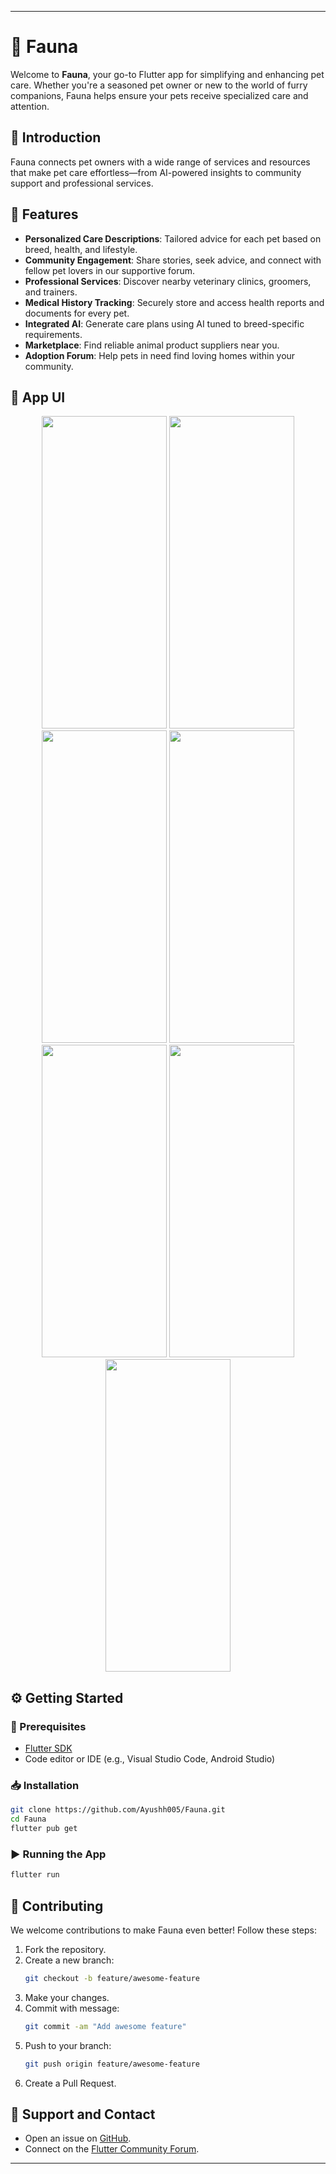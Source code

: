 
---

# 🐾 Fauna

Welcome to **Fauna**, your go-to Flutter app for simplifying and enhancing pet care. Whether you're a seasoned pet owner or new to the world of furry companions, Fauna helps ensure your pets receive specialized care and attention.

## 🌟 Introduction

Fauna connects pet owners with a wide range of services and resources that make pet care effortless—from AI-powered insights to community support and professional services.

## 🚀 Features

- **Personalized Care Descriptions**: Tailored advice for each pet based on breed, health, and lifestyle.
- **Community Engagement**: Share stories, seek advice, and connect with fellow pet lovers in our supportive forum.
- **Professional Services**: Discover nearby veterinary clinics, groomers, and trainers.
- **Medical History Tracking**: Securely store and access health reports and documents for every pet.
- **Integrated AI**: Generate care plans using AI tuned to breed-specific requirements.
- **Marketplace**: Find reliable animal product suppliers near you.
- **Adoption Forum**: Help pets in need find loving homes within your community.

## 📱 App UI

<div align="center">

<img src="https://github.com/Aj3322/Fauna/assets/114848454/caabe26a-2269-4312-b2a0-91bc9c9b830e" height="500" width="200">  
<img src="https://github.com/Aj3322/Fauna/assets/114848454/2898263f-81ca-479a-902a-e0d59992ccb2" height="500" width="200">  
<img src="https://github.com/Aj3322/Fauna/assets/114848454/a78ac0c0-c64f-4e8a-8573-34a1e22347ab" height="500" width="200">  
<img src="https://github.com/Aj3322/Fauna/assets/114848454/67911f39-bfb5-4cad-8863-ce5827bf49eb" height="500" width="200">  
<img src="https://github.com/Aj3322/Fauna/assets/114848454/4952fb74-254a-4d3b-a982-afbdbc25a320" height="500" width="200">  
<img src="https://github.com/Aj3322/Fauna/assets/114848454/ed5e4576-cf37-482f-94c0-b6f0bfc1cbc5" height="500" width="200">  
<img src="https://github.com/Aj3322/Fauna/assets/114848454/51d11094-28bc-490a-8ac7-299a99e2fc23" height="500" width="200">  

</div>

## ⚙️ Getting Started

### 🔧 Prerequisites

- [Flutter SDK](https://flutter.dev/docs/get-started/install)
- Code editor or IDE (e.g., Visual Studio Code, Android Studio)

### 📥 Installation

```bash
git clone https://github.com/Ayushh005/Fauna.git
cd Fauna
flutter pub get
```

### ▶️ Running the App

```bash
flutter run
```

## 🤝 Contributing

We welcome contributions to make Fauna even better! Follow these steps:

1. Fork the repository.
2. Create a new branch:  
   ```bash
   git checkout -b feature/awesome-feature
   ```
3. Make your changes.
4. Commit with message:  
   ```bash
   git commit -am "Add awesome feature"
   ```
5. Push to your branch:  
   ```bash
   git push origin feature/awesome-feature
   ```
6. Create a Pull Request.

## 💬 Support and Contact

- Open an issue on [GitHub](https://github.com/Ayushh005/Fauna/issues).
- Connect on the [Flutter Community Forum](https://flutter.dev/community/).

---

